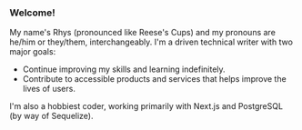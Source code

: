### Welcome!

My name's Rhys (pronounced like Reese's Cups) and my pronouns are he/him or they/them, interchangeably. I'm a driven technical writer with two major goals:
- Continue improving my skills and learning indefinitely.
- Contribute to accessible products and services that helps improve the lives of users.

I'm also a hobbiest coder, working primarily with Next.js and PostgreSQL (by way of Sequelize).


<!--

**rhysrfrazier/rhysrfrazier** is a ✨ _special_ ✨ repository because its `README.md` (this file) appears on your GitHub profile.

Here are some ideas to get you started:

- 🔭 I’m currently working on ...
- 🌱 I’m currently learning ...
- 👯 I’m looking to collaborate on ...
- 🤔 I’m looking for help with ...
- 💬 Ask me about ...
- 📫 How to reach me: ...
- 😄 Pronouns: ...
- ⚡ Fun fact: ...
-->
